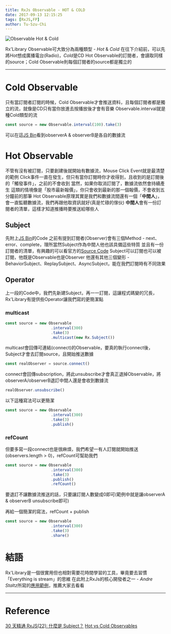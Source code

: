 ```yaml
---
title: RxJs Observable - HOT & COLD
date: 2017-09-13 12:15:25
tags: [RxJS,FP]
author: Tu-Szu-Chi
---
```

![Observable Hot & Cold](https://image.slidesharecdn.com/untitled-150216041015-conversion-gate02/95/reactive-programming-with-rx-22-638.jpg?cb=1424081878 "截自Google Image")

Rx'Library Observable可大致分為兩種類型 - *Hot* & *Cold*
在往下介紹前，可以先將*Hot*想成廣播電台(Radio)，*Cold*是CD
Hot Observable的訂閱者，會讀取同樣的source；Cold Observable則每個訂閱者的source都是獨立的

***

# Cold Observable

只有當訂閱者訂閱的時候，Cold Observable才會推送資料，且每個訂閱者都是獨立的流，就像是CD只有當你放進去按播放後才會有音樂
Observable.interval就是種Cold類型的流

```javascript
const source = new Observable.interval(100).take(3)
```

可以在這[JS Bin](https://jsbin.com/kiwitozejo/1/edit?js,console)看到observerA & observerB是各自的數據流

# Hot Observable

不管有沒有被訂閱，只要創建後就開始有數據流，Mouse Click Event就是最清楚的範例
Click事件一直在發生，但只有當你訂閱時你才收得到，且收到的是訂閱後的「觸發事件」，之前的不會收到
當然，如果你取消訂閱了，數據流依然會持續產生
這類的情境像是「股市最新報價」，你只會收到最新的那一個報價，不會收到五分鐘前的那筆
Hot Observable原理其實是我們和數據流間還有一個「**中間人**」，會一直監聽數據流，我們再跟他取資訊就好(真是忙碌的傢伙)
**中間人**會有一份訂閱者的清單，這樣才知道推播時要推送給哪些人

## Subject

先附上[JS Bin](https://jsbin.com/fumakubupa/1/edit?js,console)的Code
之前有提到訂閱者(Observer)會有三個Method - next、error、complete，理所當然Subject作為中間人他也該具備這些特質
並且有一份訂閱者的清單，有興趣的可以看官方的[Source Code](https://github.com/ReactiveX/rxjs/blob/master/src/Subject.ts#L22)
Subject可以訂閱也可以被訂閱，他既是Observable也是Observer
他還有其他三個變形 - BehaviorSubject、ReplaySubject、AsyncSubject，能在我們訂閱時有不同效果

## Operator

上一段的Code中，我們先新建Subject，再一一訂閱，這讓程式碼變的冗長，Rx'Library有提供些Operator讓我們寫的更簡潔點

### multicast

```javascript
const source = new Observable
                    .interval(300)
                    .take(3)
                    .multicast(new Rx.Subject())
```

multicast會回傳可連結(connect)的Observable，要真的執行connect後，Subject才會去訂閱source，且開始推送數據

```javascript
const realObserver = source.connect()
```

connect會回傳subscription，將此unsubscribe才會真正退掉Observable，將observerA/observerB退訂中間人還是會收到數據流

```javascript
realObserver.unsubscribe()
```

以下這種寫法可以更簡潔

```javascript
const source = new Observable
                    .interval(300)
                    .take(3)
                    .publish()
```

### refCount

但要多寫一段connect也是很麻煩，我們希望一有人訂閱就開始推送(observers.length > 0)，refCount可幫助我們

```javascript
const source = new Observable
                    .interval(300)
                    .take(3)
                    .publish()
                    .refCount()
```

要退訂不讓數據流推送的話，只要讓訂閱人數變成0即可(範例中就是讓observerA & observerB unsubscribe即可)

再給一個簡潔的寫法，refCount + publish

```javascript
const source = new Observable
                    .interval(300)
                    .take(3)
                    .share()
```

# 結語

Rx'Library是一個很實用但也相對需要花時間學習的工具，畢竟要去習慣「Everything is stream」的思維
在此附上RxJs的核心開發者之一 - *Andre Staltz*所寫的[應用範例](http://jsfiddle.net/staltz/8jFJH/48/)，推薦大家去看看

***

# Reference

[30 天精通 RxJS(22): 什麼是 Subject？](http://ithelp.ithome.com.tw/articles/10188633)
[Hot vs Cold Observables](https://medium.com/@benlesh/hot-vs-cold-observables-f8094ed53339)
